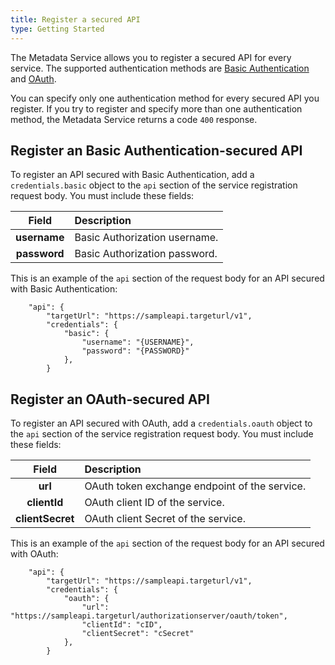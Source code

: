 ```yaml
---
title: Register a secured API
type: Getting Started
---
```


The Metadata Service allows you to register a secured API for every service. The supported authentication methods are [Basic Authentication](https://tools.ietf.org/html/rfc7617) and [OAuth](https://tools.ietf.org/html/rfc6750).

You can specify only one authentication method for every secured API you register. If you try to register and specify more than one authentication method, the Metadata Service returns a code `400` response.

## Register an Basic Authentication-secured API

To register an API secured with Basic Authentication, add a `credentials.basic` object to the `api` section of the service registration request body. You must include these fields:

| Field   |  Description |
|:----------:|:------|
| **username** | Basic Authorization username. |
| **password** | Basic Authorization password. |

This is an example of the `api` section of the request body for an API secured with Basic Authentication:

```
    "api": {
        "targetUrl": "https://sampleapi.targeturl/v1",
        "credentials": {
            "basic": {
                "username": "{USERNAME}",
                "password": "{PASSWORD}"
            },
        }  
```
## Register an OAuth-secured API

To register an API secured with OAuth, add a `credentials.oauth` object to the `api` section of the service registration request body. You must include these fields:

| Field   |  Description |
|:----------:|:------|
| **url** |  OAuth token exchange endpoint of the service. |
| **clientId** | OAuth client ID of the service. |
| **clientSecret** | OAuth client Secret of the service. |    

This is an example of the `api` section of the request body for an API secured with OAuth:

```
    "api": {
        "targetUrl": "https://sampleapi.targeturl/v1",
        "credentials": {
            "oauth": {
                "url": "https://sampleapi.targeturl/authorizationserver/oauth/token",
                "clientId": "cID",
                "clientSecret": "cSecret"
            },
        }  
```
